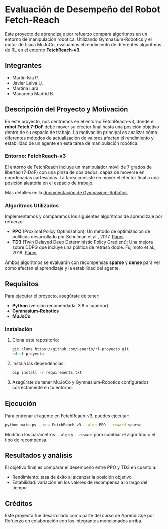 # Evaluación de Desempeño del Robot Fetch-Reach

Este proyecto de aprendizaje por refuerzo compara algoritmos en un entorno de manipulación robótica. Utilizando Gymnasium-Robotics y el motor de física MuJoCo, evaluamos el rendimiento de diferentes algoritmos de RL en el entorno **FetchReach-v3**.

## Integrantes
- Martin Isla P.
- Javier Leiva U.
- Martina Lara
- Macarena Madrid B.

## Descripción del Proyecto y Motivación

En este proyecto, nos centramos en el entorno FetchReach-v3, donde el **robot Fetch 7-DoF** debe mover su efector final hasta una posición objetivo dentro de su espacio de trabajo. La motivación principal es analizar cómo diferentes métodos de actualización de valores afectan el rendimiento y estabilidad de un agente en esta tarea de manipulación robótica.

### Entorno: FetchReach-v3

El entorno de FetchReach incluye un manipulador móvil de 7 grados de libertad (7-DoF) con una pinza de dos dedos, capaz de moverse en coordenadas cartesianas. La tarea consiste en mover el efector final a una posición aleatoria en el espacio de trabajo.

Más detalles en la [documentación de Gymnasium-Robotics](https://robotics.farama.org/index.html).

### Algoritmos Utilizados

Implementamos y comparamos los siguientes algoritmos de aprendizaje por refuerzo:

- **PPO** (Proximal Policy Optimization): Un método de optimización de políticas desarrollado por Schulman et al., 2017. [Paper](https://arxiv.org/abs/1707.06347)
- **TD3** (Twin Delayed Deep Deterministic Policy Gradient): Una mejora sobre DDPG que incluye una política de retraso doble. Fujimoto et al., 2018. [Paper](https://arxiv.org/abs/1802.09477)

Ambos algoritmos se evaluarán con recompensas **sparse** y **dense** para ver cómo afectan el aprendizaje y la estabilidad del agente.

## Requisitos

Para ejecutar el proyecto, asegúrate de tener:

- **Python** (versión recomendada: 3.8 o superior)
- **Gymnasium-Robotics**
- **MuJoCo**

### Instalación

1. Clona este repositorio:

   ```bash
   git clone https://github.com/usuario/rl-proyecto.git
   cd rl-proyecto

2. Instala las dependencias:

   ```bash
   pip install -r requirements.txt

3. Asegúrate de tener MuJoCo y Gymnasium-Robotics configurados correctamente en tu entorno.

## Ejecución

Para entrenar el agente en FetchReach-v3, puedes ejecutar:

```bash
python main.py --env FetchReach-v3 --algo PPO --reward sparse
```

Modifica los parámetros `--algo` y `--reward` para cambiar el algoritmo o el tipo de recompensa.


## Resultados y análisis
El objetivo final es comparar el desempeño entre PPO y TD3 en cuanto a:

- Rendimiento: tasa de éxito al alcanzar la posición objetivo
- Estabilidad: variación en los valores de recompensa a lo largo del tiempo

## Créditos
Este proyecto fue desarrollado como parte del curso de Aprendizaje por Refuerzo en colaboración con los integrantes mencionados arriba.




